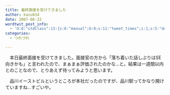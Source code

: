 ```yaml
---
title: 最終面接を受けてきました
author: kazu634
date: 2007-06-22
wordtwit_post_info:
  - 'O:8:"stdClass":13:{s:6:"manual";b:0;s:11:"tweet_times";i:1;s:5:"delay";i:0;s:7:"enabled";i:1;s:10:"separation";s:2:"60";s:7:"version";s:3:"3.7";s:14:"tweet_template";b:0;s:6:"status";i:2;s:6:"result";a:0:{}s:13:"tweet_counter";i:2;s:13:"tweet_log_ids";a:1:{i:0;i:2997;}s:9:"hash_tags";a:0:{}s:8:"accounts";a:1:{i:0;s:7:"kazu634";}}'
categories:
  - つれづれ

---
```

<div class="section">
<p>
    　本日最終面接を受けてきました。面接官の方から「落ち着いた話しぶりはSE向きかも」と言われたので、まぁまぁ評価されたのかな…と。結果は一週間以内とのことなので、とりあえず待ってみようと思います。
</p>
  
<p>
    　品川イーストビルというところが本社だったのですが、品川駅ってかなり開けていますね…すごいや。
</p>
</div>
